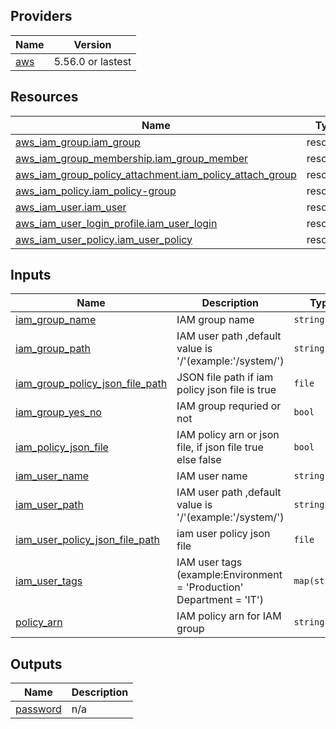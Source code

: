 ## Providers

| Name | Version |
|------|---------|
| <a name="provider_aws"></a> [aws](#provider\_aws) | 5.56.0 or lastest |

## Resources

| Name | Type |
|------|------|
| [aws_iam_group.iam_group](https://registry.terraform.io/providers/hashicorp/aws/latest/docs/resources/iam_group) | resource |
| [aws_iam_group_membership.iam_group_member](https://registry.terraform.io/providers/hashicorp/aws/latest/docs/resources/iam_group_membership) | resource |
| [aws_iam_group_policy_attachment.iam_policy_attach_group](https://registry.terraform.io/providers/hashicorp/aws/latest/docs/resources/iam_group_policy_attachment) | resource |
| [aws_iam_policy.iam_policy-group](https://registry.terraform.io/providers/hashicorp/aws/latest/docs/resources/iam_policy) | resource |
| [aws_iam_user.iam_user](https://registry.terraform.io/providers/hashicorp/aws/latest/docs/resources/iam_user) | resource |
| [aws_iam_user_login_profile.iam_user_login](https://registry.terraform.io/providers/hashicorp/aws/latest/docs/resources/iam_user_login_profile) | resource |
| [aws_iam_user_policy.iam_user_policy](https://registry.terraform.io/providers/hashicorp/aws/latest/docs/resources/iam_user_policy) | resource |

## Inputs

| Name | Description | Type | Default | Required |
|------|-------------|------|---------|:--------:|
| <a name="input_iam_group_name"></a> [iam\_group\_name](#input\_iam\_group\_name) | IAM group name | `string` | `""` | no |
| <a name="input_iam_group_path"></a> [iam\_group\_path](#input\_iam\_group\_path) | IAM user path ,default value is '/'(example:'/system/') | `string` | `"/"` | no |
| <a name="input_iam_group_policy_json_file_path"></a> [iam\_group\_policy\_json\_file\_path](#input\_iam\_group\_policy\_json\_file\_path) | JSON file path if iam policy json file is true | `file` | `null` | no |
| <a name="input_iam_group_yes_no"></a> [iam\_group\_yes\_no](#input\_iam\_group\_yes\_no) | IAM group requried or not | `bool` | `false` | no |
| <a name="input_iam_policy_json_file"></a> [iam\_policy\_json\_file](#input\_iam\_policy\_json\_file) | IAM policy arn or json file, if json file true else false | `bool` | `false` | no |
| <a name="input_iam_user_name"></a> [iam\_user\_name](#input\_iam\_user\_name) | IAM user name | `string` | `""` | no |
| <a name="input_iam_user_path"></a> [iam\_user\_path](#input\_iam\_user\_path) | IAM user path ,default value is '/'(example:'/system/') | `string` | `"/"` | no |
| <a name="input_iam_user_policy_json_file_path"></a> [iam\_user\_policy\_json\_file\_path](#input\_iam\_user\_policy\_json\_file\_path) | iam user policy json file | `file` | `null` | no |
| <a name="input_iam_user_tags"></a> [iam\_user\_tags](#input\_iam\_user\_tags) | IAM user tags (example:Environment = 'Production' Department  = 'IT') | `map(string)` | `null` | no |
| <a name="input_policy_arn"></a> [policy\_arn](#input\_policy\_arn) | IAM policy arn for IAM group | `string` | `null` | no |

## Outputs

| Name | Description |
|------|-------------|
| <a name="output_password"></a> [password](#output\_password) | n/a |